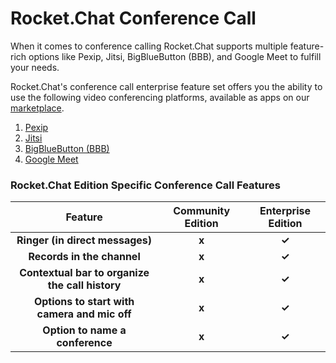 # Rocket.Chat Conference Call

When it comes to conference calling Rocket.Chat supports multiple feature-rich options like Pexip, Jitsi, BigBlueButton (BBB), and Google Meet to fulfill your needs.&#x20;

Rocket.Chat's conference call enterprise feature set offers you the ability to use the following video conferencing platforms, available as apps on our [marketplace](https://rocket.chat/marketplace).

1. [Pexip](conference-call-admin-guide/pexip.md)
2. [Jitsi](conference-call-admin-guide/jitsi.md)
3. [BigBlueButton (BBB)](conference-call-admin-guide/bigbluebutton-bbb.md)
4. [Google Meet](conference-call-admin-guide/google-meet.md)

### **Rocket.Chat Edition Specific** Conference Call **Features**



|                      Feature                     | Community Edition | Enterprise Edition |
| :----------------------------------------------: | :---------------: | :----------------: |
|         **Ringer (in direct messages)**          |       **x**       |        **✓**       |
|            **Records in the channel**            |       **x**       |        **✓**       |
| **Contextual bar to organize the call history**  |       **x**       |        **✓**       |
|   **Options to start with camera and mic off**   |       **x**       |        **✓**       |
|          **Option to name a conference**         |       **x**       |        **✓**       |

